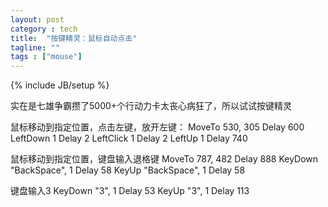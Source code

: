 ```yaml
---
layout: post
category : tech
title:  "按键精灵：鼠标自动点击"
tagline: ""
tags : ["mouse"] 
---
```

{% include JB/setup %}

实在是七雄争霸攒了5000+个行动力卡太丧心病狂了，所以试试按键精灵

鼠标移动到指定位置，点击左键，放开左键：
    MoveTo 530, 305
    Delay 600
    LeftDown 1
    Delay 2
    LeftClick 1
    Delay 2
    LeftUp 1
    Delay 740


鼠标移动到指定位置，键盘输入退格键
    MoveTo 787, 482
    Delay 888
    KeyDown "BackSpace", 1
    Delay 58
    KeyUp "BackSpace", 1
    Delay 58

键盘输入3
    KeyDown "3", 1
    Delay 53
    KeyUp "3", 1
    Delay 113 
